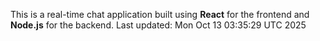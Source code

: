 This is a real-time chat application built using **React** for the frontend and **Node.js** for the backend.
Last updated: Mon Oct 13 03:35:29 UTC 2025
